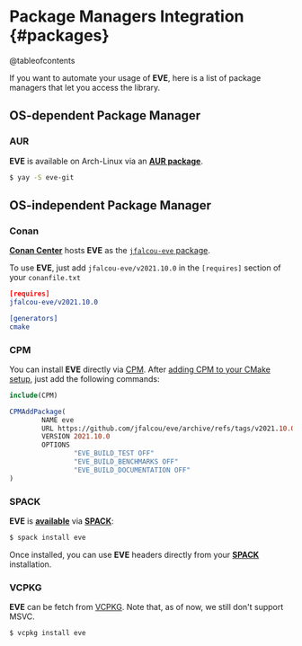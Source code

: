 Package Managers Integration {#packages}
============================

@tableofcontents

If you want to automate your usage of **EVE**, here is a list of package managers that
let you access the library.

## OS-dependent Package Manager
### AUR
**EVE** is available on Arch-Linux via an [**AUR package**](https://aur.archlinux.org/packages/eve-git/).

```bash
$ yay -S eve-git
```

## OS-independent Package Manager
### Conan
[**Conan Center**](https://conan.io/center/) hosts **EVE** as the
[`jfalcou-eve` package](https://conan.io/center/jfalcou-eve).

To use **EVE**, just add `jfalcou-eve/v2021.10.0` in the `[requires]` section of
your `conanfile.txt`

```cmake
[requires]
jfalcou-eve/v2021.10.0

[generators]
cmake
```

### CPM

You can install **EVE** directly via [CPM](https://github.com/cpm-cmake/CPM.cmake). After
[adding CPM to your CMake setup](https://github.com/cpm-cmake/CPM.cmake#adding-cpm), just
add the following commands:

```cmake
include(CPM)

CPMAddPackage(
        NAME eve
        URL https://github.com/jfalcou/eve/archive/refs/tags/v2021.10.0.zip
        VERSION 2021.10.0
        OPTIONS
                "EVE_BUILD_TEST OFF"
                "EVE_BUILD_BENCHMARKS OFF"
                "EVE_BUILD_DOCUMENTATION OFF"
)
```

### SPACK

**EVE** is [**available**](https://spack.readthedocs.io/en/latest/package_list.html#eve
) via [**SPACK**](https://spack.readthedocs.io/en/latest/getting_started.html):

```bash
$ spack install eve
```

Once installed, you can use **EVE** headers directly from your
[**SPACK**](https://spack.readthedocs.io/en/latest/getting_started.html) installation.

### VCPKG

**EVE** can be fetch from [VCPKG](https://vcpkgx.com/details.html?package=eve). Note that, as of
now, we still don't support MSVC.


```bash
$ vcpkg install eve
```
